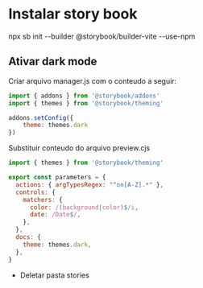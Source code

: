 # Instalar story book

npx sb init --builder @storybook/builder-vite --use-npm


## Ativar dark mode

Criar arquivo manager.js com o conteudo a seguir:
```js
import { addons } from '@storybook/addons'
import { themes } from '@storybook/theming'

addons.setConfig({
    theme: themes.dark
})
```

Substituir conteudo do arquivo preview.cjs

```js
import { themes } from '@storybook/theming'

export const parameters = {
  actions: { argTypesRegex: "^on[A-Z].*" },
  controls: {
    matchers: {
      color: /(background|color)$/i,
      date: /Date$/,
    },
  },
  docs: {
    theme: themes.dark,
  },
}

```

- Deletar pasta stories